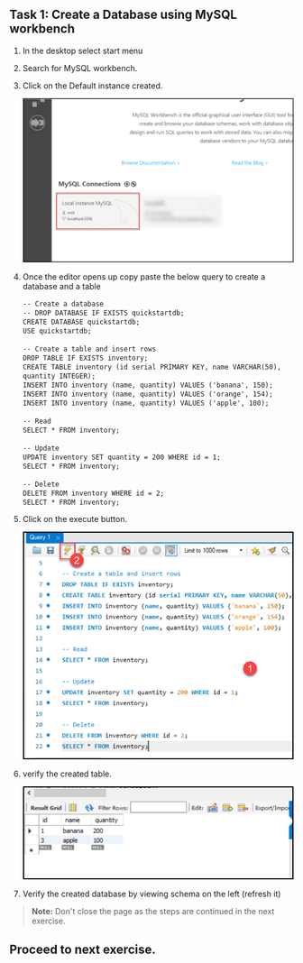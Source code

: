 ## Task 1: Create a Database using MySQL workbench

1. In the desktop select start menu

1. Search for MySQL workbench.

1.  Click on the Default instance created.

      ![](Media/workbench.png)

1. Once the editor opens up copy paste the below query to create a database and a table  

     ```
     -- Create a database
     -- DROP DATABASE IF EXISTS quickstartdb;
     CREATE DATABASE quickstartdb;
     USE quickstartdb;
     
     -- Create a table and insert rows
     DROP TABLE IF EXISTS inventory;
     CREATE TABLE inventory (id serial PRIMARY KEY, name VARCHAR(50), quantity INTEGER);
     INSERT INTO inventory (name, quantity) VALUES ('banana', 150);
     INSERT INTO inventory (name, quantity) VALUES ('orange', 154);
     INSERT INTO inventory (name, quantity) VALUES ('apple', 100);
     
     -- Read
     SELECT * FROM inventory;
     
     -- Update
     UPDATE inventory SET quantity = 200 WHERE id = 1;
     SELECT * FROM inventory;
     
     -- Delete
     DELETE FROM inventory WHERE id = 2;
     SELECT * FROM inventory;
     
     ```
1. Click on the execute button.

   ![](Media/database.png)

1. verify the created table.

   ![](Media/table.png)

1. Verify the created database by viewing schema on the left (refresh it)
   
  >**Note:** Don't close the page as the steps are continued in the next exercise.

## Proceed to next exercise.

